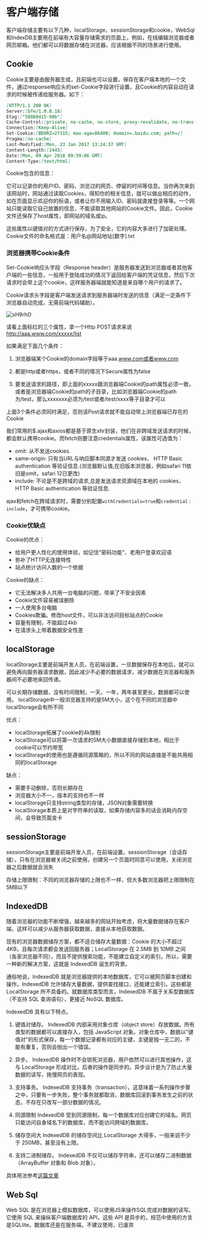 # 客户端存储

客户端存储主要有以下几种，localStorage，sessionStorage和cookie，WebSql和IndexDB主要用在前端有大容量存储需求的页面上，例如，在线编辑浏览器或者网页邮箱。他们都可以将数据存储在浏览器，应该根据不同的场景进行使用。

## Cookie

Cookie主要是由服务器生成，且前端也可以设置，保存在客户端本地的一个文件，通过response响应头的set-Cookie字段进行设置，且Cookie的内容自动在请求的时候被传递给服务器。如下：

```markdown
[HTTP/1.1 200 OK]
Server:[bfe/1.0.8.18]
Etag:["58860415-98b"]
Cache-Control:[private, no-cache, no-store, proxy-revalidate, no-transform]
Connection:[Keep-Alive]
Set-Cookie:[BDORZ=27315; max-age=86400; domain=.baidu.com; path=/]
Pragma:[no-cache]
Last-Modified:[Mon, 23 Jan 2017 13:24:37 GMT]
Content-Length:[2443]
Date:[Mon, 09 Apr 2018 09:59:06 GMT]
Content-Type:[text/html]
```

Cookie包含的信息：

它可以记录你的用户ID、密码、浏览过的网页、停留的时间等信息。当你再次来到该网站时，网站通过读取Cookies，得知你的相关信息，就可以做出相应的动作，如在页面显示欢迎你的标语，或者让你不用输入ID、密码就直接登录等等。一个网站只能读取它自己放置的信息，不能读取其他网站的Cookie文件。因此，Cookie文件还保存了host属性，即网站的域名或ip。

这些属性以键值对的方式进行保存，为了安全，它的内容大多进行了加密处理。Cookie文件的命名格式是：用户名@网站地址[数字].txt

### 浏览器携带Cookie条件

Set-Cookie响应头字段（Response header）是服务器发送到浏览器或者其他客户端的一些信息，一般用于登陆成功的情况下返回给客户端的凭证信息，然后下次请求时会带上这个cookie，这样服务器端就能知道是来自哪个用户的请求了。

Cookie请求头字段是客户端发送请求到服务器端时发送的信息（满足一定条件下浏览器自动完成，无需前端代码辅助）。

![xH9rhO](https://zhuduanlei-1256381138.cos.ap-guangzhou.myqcloud.com/uPic/xH9rhO.png)

请看上面标红的三个属性，拿一个Http POST请求来说  <http://aaa.www.com/xxxxx/list>

如果满足下面几个条件：

1. 浏览器端某个Cookie的domain字段等于aaa.www.com或者www.com

2. 都是http或者https，或者不同的情况下Secure属性为false

3. 要发送请求的路径，即上面的xxxxx跟浏览器端Cookie的path属性必须一致，或者是浏览器端Cookie的path的子目录，比如浏览器端Cookie的path为/test，那么xxxxxxx必须为/test或者/test/xxxx等子目录才可以

上面3个条件必须同时满足，否则该Post请求就不能自动带上浏览器端已存在的Cookie

我们常用的$.ajax和axios都是基于原生xhr封装，他们在非跨域发送请求的时候，都会默认携带cookie。而fetch则要注意credentials属性，该属性可选值为：

- omit: 从不发送cookies.
- same-origin: 只有当URL与响应脚本同源才发送 cookies、 HTTP Basic authentication 等验证信息.(浏览器默认值,在旧版本浏览器，例如safari 11依旧是omit，safari 12已更改)
- include: 不论是不是跨域的请求,总是发送请求资源域在本地的 cookies、 HTTP Basic authentication 等验证信息.

ajax和fetch在跨域请求时，需要分别配置`withCredentials=true`和`credential：include`，才可携带cookie。

### Cookie优缺点

Cookie的优点：

- 给用户更人性化的使用体验，如记住“密码功能”、老用户登录欢迎语
- 弥补了HTTP无连接特性
- 站点统计访问人数的一个依据

Cookie的缺点：

- 它无法解决多人共用一台电脑的问题，带来了不安全因素
- Cookie文件容易被误删除
- 一人使用多台电脑
- Cookies欺骗。修改host文件，可以非法访问目标站点的Cookie
- 容量有限制，不能超过4kb
- 在请求头上带着数据安全性差

## localStorage

localStorage主要是前端开发人员，在前端设置，一旦数据保存在本地后，就可以避免再向服务器请求数据，因此减少不必要的数据请求，减少数据在浏览器和服务器间不必要地来回传递。

可以长期存储数据，没有时间限制，一天，一年，两年甚至更长，数据都可以使用。
localStorage中一般浏览器支持的是5M大小，这个在不同的浏览器中localStorage会有所不同

优点：

- localStorage拓展了cookie的4k限制
- localStorage可以将第一次请求的5M大小数据直接存储到本地，相比于cookie可以节约带宽
- localStorage的使用也是遵循同源策略的，所以不同的网站直接是不能共用相同的localStorage

缺点：

- 需要手动删除，否则长期存在
- 浏览器大小不一，版本的支持也不一样
- localStorage只支持string类型的存储，JSON对象需要转换
- localStorage本质上是对字符串的读取，如果存储内容多的话会消耗内存空间，会导致页面变卡

## sessionStorage

sessionStorage主要是前端开发人员，在前端设置，sessionStorage（会话存储），只有在浏览器被关闭之前使用，创建另一个页面时同意可以使用，关闭浏览器之后数据就会消失

存储上限限制：不同的浏览器存储的上限也不一样，但大多数浏览器把上限限制在5MB以下

## IndexedDB

随着浏览器的功能不断增强，越来越多的网站开始考虑，将大量数据储存在客户端，这样可以减少从服务器获取数据，直接从本地获取数据。

现有的浏览器数据储存方案，都不适合储存大量数据：Cookie 的大小不超过4KB，且每次请求都会发送回服务器；LocalStorage 在 2.5MB 到 10MB 之间（各家浏览器不同），而且不提供搜索功能，不能建立自定义的索引。所以，需要一种新的解决方案，这就是 IndexedDB 诞生的背景。

通俗地说，IndexedDB 就是浏览器提供的本地数据库，它可以被网页脚本创建和操作。IndexedDB 允许储存大量数据，提供查找接口，还能建立索引。这些都是 LocalStorage 所不具备的。就数据库类型而言，IndexedDB 不属于关系型数据库（不支持 SQL 查询语句），更接近 NoSQL 数据库。

IndexedDB 具有以下特点。

1. 键值对储存。 IndexedDB 内部采用对象仓库（object store）存放数据。所有类型的数据都可以直接存入，包括 JavaScript 对象。对象仓库中，数据以"键值对"的形式保存，每一个数据记录都有对应的主键，主键是独一无二的，不能有重复，否则会抛出一个错误。

2. 异步。 IndexedDB 操作时不会锁死浏览器，用户依然可以进行其他操作，这与 LocalStorage 形成对比，后者的操作是同步的。异步设计是为了防止大量数据的读写，拖慢网页的表现。

3. 支持事务。 IndexedDB 支持事务（transaction），这意味着一系列操作步骤之中，只要有一步失败，整个事务就都取消，数据库回滚到事务发生之前的状态，不存在只改写一部分数据的情况。

4. 同源限制 IndexedDB 受到同源限制，每一个数据库对应创建它的域名。网页只能访问自身域名下的数据库，而不能访问跨域的数据库。

5. 储存空间大 IndexedDB 的储存空间比 LocalStorage 大得多，一般来说不少于 250MB，甚至没有上限。

6. 支持二进制储存。 IndexedDB 不仅可以储存字符串，还可以储存二进制数据（ArrayBuffer 对象和 Blob 对象）。

具体用法参考[这篇文章](http://www.ruanyifeng.com/blog/2018/07/indexeddb.html)

## Web Sql

Web SQL 是在浏览器上模拟数据库，可以使用JS来操作SQL完成对数据的读写。它使用 SQL 来操纵客户端数据库的 API，这些 API 是异步的，规范中使用的方言是SQLlite。数据库还是在服务端，不建议使用，已废弃
